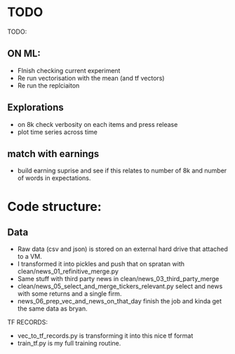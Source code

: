 # TODO 
TODO:

## ON ML:
- FInish checking current experiment
- Re run vectorisation with the mean (and tf vectors)
- Re run the replciaiton

## Explorations
- on 8k check verbosity on each items and press release
- plot time series across time

## match with earnings
- build earning suprise and see if this relates to number of 8k and number of words in expectations. 



# Code structure:

## Data
* Raw data (csv and json) is stored on an external hard drive that attached to a VM. 
* I transformed it into pickles and push that on spratan with clean/news_01_refinitive_merge.py
* Same stuff with third party news in clean/news_03_third_party_merge
* clean/news_05_select_and_merge_tickers_relevant.py select and news with some returns and a single firm. 
* news_06_prep_vec_and_news_on_that_day finish the job and kinda get the same data as bryan. 

TF RECORDS:
* vec_to_tf_records.py is transforming it into this nice tf format
* train_tf.py is my full training routine. 